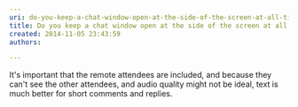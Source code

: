 ```yaml
---
uri: do-you-keep-a-chat-window-open-at-the-side-of-the-screen-at-all-times
title: Do you keep a chat window open at the side of the screen at all times?
created: 2014-11-05 23:43:59
authors:

---
```





<span class='intro'> <p>​It's important that the remote attendees are included, and because they can't see the other attendees, and audio quality might not be&#160;ideal, text is much better for short comments and replies.​<br></p> </span>




